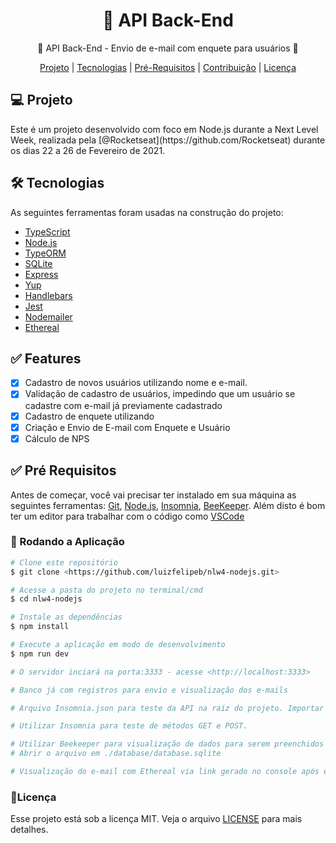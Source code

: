 <h1 align="center">🔗 API Back-End</h1>

<p align="center">🚀 API Back-End - Envio de e-mail com enquete para usuários 🚀</p>

<p align="center">
 <a href="#projeto">Projeto</a> |
 <a href="#tecnologias">Tecnologias</a> | 
 <a href="#roadmap">Pré-Requisitos</a> | 
 <a href="#contribuicao">Contribuição</a> | 
 <a href="#licenc-a">Licença</a>
</p>

<h2 align="left">💻 Projeto</h2>
<p>Este é um projeto desenvolvido com foco em Node.js durante a Next Level Week, realizada pela [@Rocketseat](https://github.com/Rocketseat) durante os dias 22 a 26 de Fevereiro de 2021.</p>

<h2 align="left">🛠 Tecnologias</h2>
<p>As seguintes ferramentas foram usadas na construção do projeto:</p>

- [TypeScript](https://nodejs.org/en/)
- [Node.js](https://nodejs.org/en/)
- [TypeORM](https://typeorm.io/#/)
- [SQLite](https://www.sqlite.org/index.html)
- [Express](https://expressjs.com/pt-br/)
- [Yup](https://www.npmjs.com/package/yup?activeTab=readme#api)
- [Handlebars](https://handlebarsjs.com/)
- [Jest](https://jestjs.io/)
- [Nodemailer](https://nodemailer.com/about/)
- [Ethereal](https://ethereal.email/)


<h2 align="left">✅ Features</h2>

- [x] Cadastro de novos usuários utilizando nome e e-mail.
- [x] Validação de cadastro de usuários, impedindo que um usuário se cadastre com e-mail já previamente cadastrado
- [x] Cadastro de enquete utilizando
- [x] Criação e Envio de E-mail com Enquete e Usuário
- [x] Cálculo de NPS
 
<h2 align="left">✅ Pré Requisitos </h2>

Antes de começar, você vai precisar ter instalado em sua máquina as seguintes ferramentas:
[Git](https://git-scm.com), [Node.js](https://nodejs.org/en/), [Insomnia](https://insomnia.rest/download/), [BeeKeeper](https://www.beekeeperstudio.io/). 
Além disto é bom ter um editor para trabalhar com o código como [VSCode](https://code.visualstudio.com/)

### 🎲 Rodando a Aplicação

```bash
# Clone este repositório
$ git clone <https://github.com/luizfelipeb/nlw4-nodejs.git>

# Acesse a pasta do projeto no terminal/cmd
$ cd nlw4-nodejs

# Instale as dependências
$ npm install

# Execute a aplicação em modo de desenvolvimento
$ npm run dev

# O servidor inciará na porta:3333 - acesse <http://localhost:3333>

# Banco já com registros para envio e visualização dos e-mails

# Arquivo Insomnia.json para teste da API na raíz do projeto. Importar para o Insomnia

# Utilizar Insomnia para teste de métodos GET e POST. 

# Utilizar Beekeeper para visualização de dados para serem preenchidos no corpo da requisição dos métodos POST no Insomnia.
# Abrir o arquivo em ./database/database.sqlite

# Visualização do e-mail com Ethereal via link gerado no console após execução do Método POST em SendEmail no Insomnia.

```

### 📃Licença
Esse projeto está sob a licença MIT. Veja o arquivo [LICENSE](https://github.com/luizfelipeb/nlw4-nodejs/blob/main/LICENSE.md) para mais detalhes.

